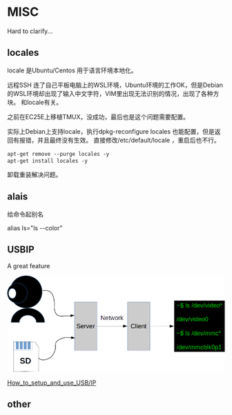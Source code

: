 MISC
=====

Hard to clarify...

locales
----
locale 是Ubuntu/Centos 用于语言环境本地化。

远程SSH 连了自己平板电脑上的WSL环境，Ubuntu环境的工作OK，但是Debian的WSL环境却出现了输入中文字符，VIM里出现无法识别的情况，出现了各种方块。
和locale有关。

之前在EC25E上移植TMUX，没成功，最后也是这个问题需要配置。

实际上Debian上支持locale，执行dpkg-reconfigure locales 也能配置，但是返回有报错，并且最终没有生效。
直接修改/etc/default/locale ，重启后也不行。

	apt-get remove --purge locales -y
	apt-get install locales -y

卸载重装解决问题。

alais
-----

给命令起别名

alias ls="ls --color"


USBIP
-----

A great feature

![](Usbip.png)

[How_to_setup_and_use_USB/IP](https://developer.ridgerun.com/wiki/index.php?title=How_to_setup_and_use_USB/IP)




other
----
